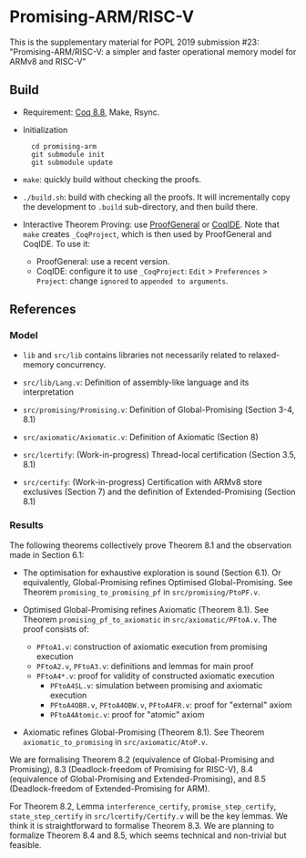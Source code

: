 # Promising-ARM/RISC-V

This is the supplementary material for POPL 2019 submission #23: "Promising-ARM/RISC-V: a simpler
and faster operational memory model for ARMv8 and RISC-V"

## Build

- Requirement: [Coq 8.8](https://coq.inria.fr/download), Make, Rsync.

- Initialization

        cd promising-arm
        git submodule init
        git submodule update

- `make`: quickly build without checking the proofs.

- `./build.sh`: build with checking all the proofs.  It will incrementally copy the development to
  `.build` sub-directory, and then build there.

- Interactive Theorem Proving: use [ProofGeneral](https://proofgeneral.github.io/) or
  [CoqIDE](https://coq.inria.fr/download).  Note that `make` creates `_CoqProject`, which is then
  used by ProofGeneral and CoqIDE. To use it:
    + ProofGeneral: use a recent version.
    + CoqIDE: configure it to use `_CoqProject`: `Edit` > `Preferences` > `Project`: change
      `ignored` to `appended to arguments`.

## References

### Model

- `lib` and `src/lib` contains libraries not necessarily related to relaxed-memory concurrency.

- `src/lib/Lang.v`: Definition of assembly-like language and its interpretation

- `src/promising/Promising.v`: Definition of Global-Promising (Section 3-4, 8.1)

- `src/axiomatic/Axiomatic.v`: Definition of Axiomatic (Section 8)

- `src/lcertify`: (Work-in-progress) Thread-local certification (Section 3.5, 8.1)

- `src/certify`: (Work-in-progress) Certification with ARMv8 store exclusives (Section 7) and the
  definition of Extended-Promising (Section 8.1)

### Results

The following theorems collectively prove Theorem 8.1 and the observation made in Section 6.1:

- The optimisation for exhaustive exploration is sound (Section 6.1).  Or equivalently,
  Global-Promising refines Optimised Global-Promising.  See Theorem `promising_to_promising_pf` in
  `src/promising/PtoPF.v`.

- Optimised Global-Promising refines Axiomatic (Theorem 8.1).  See Theorem
  `promising_pf_to_axiomatic` in `src/axiomatic/PFtoA.v`. The proof consists of:

    + `PFtoA1.v`: construction of axiomatic execution from promising execution
    + `PFtoA2.v`, `PFtoA3.v`: definitions and lemmas for main proof
    + `PFtoA4*.v`: proof for validity of constructed axiomatic execution
        * `PFtoA4SL.v`: simulation between promising and axiomatic execution
        * `PFtoA4OBR.v`, `PFtoA4OBW.v`, `PFtoA4FR.v`: proof for "external" axiom
        * `PFtoA4Atomic.v`: proof for "atomic" axiom

- Axiomatic refines Global-Promising (Theorem 8.1).  See Theorem `axiomatic_to_promising` in
  `src/axiomatic/AtoP.v`.


We are formalising Theorem 8.2 (equivalence of Global-Promising and Promising), 8.3
(Deadlock-freedom of Promising for RISC-V), 8.4 (equivalence of Global-Promising and
Extended-Promising), and 8.5 (Deadlock-freedom of Extended-Promising for ARM).

For Theorem 8.2, Lemma `interference_certify`, `promise_step_certify`, `state_step_certify` in
`src/lcertify/Certify.v` will be the key lemmas.  We think it is straightforward to formalise
Theorem 8.3.  We are planning to formalize Theorem 8.4 and 8.5, which seems technical and
non-trivial but feasible.
